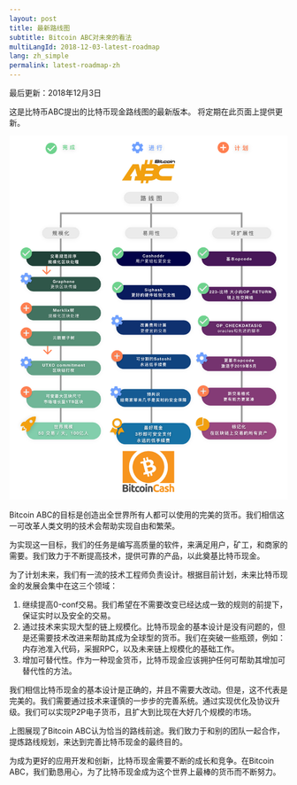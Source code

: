 ```yaml
---
layout: post
title: 最新路线图
subtitle: Bitcoin ABC对未來的看法
multiLangId: 2018-12-03-latest-roadmap
lang: zh_simple
permalink: latest-roadmap-zh
---
```


最后更新：2018年12月3日

这是比特币ABC提出的比特币现金路线图的最新版本。
将定期在此页面上提供更新。

![Bitcoin ABC Roadmap](/img/abc-roadmap-whitebg-2018-12-01-zh.png)

Bitcoin ABC的目标是创造出全世界所有人都可以使用的完美的货币。我们相信这一可改革人类文明的技术会帮助实现自由和繁荣。

为实现这一目标，我们的任务是编写高质量的软件，来满足用户，矿工，和商家的需要。我们致力于不断提高技术，提供可靠的产品，以此奠基比特币现金。

为了计划未来，我们有一流的技术工程师负责设计。根据目前计划，未来比特币现金的发展会集中在这三个领域：

1. 继续提高0-conf交易。我们希望在不需要改变已经达成一致的规则的前提下，保证实时以及安全的交易。
2. 通过技术来实现大型的链上规模化。比特币现金的基本设计是没有问题的，但是还需要技术改进来帮助其成为全球型的货币。我们在突破一些瓶颈，例如：内存池准入代码，采掘RPC，以及未来链上规模化的基础工作。
3. 增加可替代性。作为一种现金货币，比特币现金应该拥护任何可帮助其增加可替代性的方法。

我们相信比特币现金的基本设计是正确的，并且不需要大改动。但是，这不代表是完美的。我们需要通过技术来谨慎的一步步的完善系统。通过实现优化及协议升级。我们可以实现P2P电子货币，且扩大到比现在大好几个规模的市场。

上图展现了Bitcoin ABC认为恰当的路线前途。我们致力于和别的团队一起合作，提炼路线规划，来达到完善比特币现金的最终目的。

为成为更好的应用开发和创新，比特币现金需要不断的成长和竞争。在Bitcoin ABC，我们勤恳用心，为了比特币现金成为这个世界上最棒的货币而不断努力。

